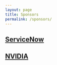 ```yaml
---
layout: page
title: Sponsors
permalink: /sponsors/
---
```


## [ServiceNow](https://www.servicenow.com/)


## [NVIDIA](https://www.nvidia.com/)

